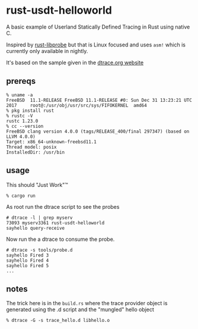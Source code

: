 # rust-usdt-helloworld

A basic example of Userland Statically Defined Tracing in Rust using native C.

Inspired by [rust-libprobe](https://github.com/cuviper/rust-libprobe) but that is Linux focused and uses `asm!` which is currently only available in nightly.

It's based on the sample given in the [dtrace.org website](http://dtrace.org/guide/chp-usdt.html) 

## prereqs

```
% uname -a 
FreeBSD  11.1-RELEASE FreeBSD 11.1-RELEASE #0: Sun Dec 31 13:23:21 UTC 2017     root@:/usr/obj/usr/src/sys/FIFOKERNEL  amd64
% pkg install rust
% rustc -V
rustc 1.23.0
% cc --version
FreeBSD clang version 4.0.0 (tags/RELEASE_400/final 297347) (based on LLVM 4.0.0)
Target: x86_64-unknown-freebsd11.1
Thread model: posix
InstalledDir: /usr/bin
```

## usage 

This should "Just Work"&trade;

```
% cargo run
```

As root run the dtrace script to see the probes
```
# dtrace -l | grep myserv
73093 myserv3361 rust-usdt-helloworld                          sayhello query-receive
```

Now run the a dtrace to consume the probe.
```
# dtrace -s tools/probe.d
sayhello Fired 3
sayhello Fired 4
sayhello Fired 5
...
```


## notes

The trick here is in the `build.rs` where the trace provider object is generated using the .d script and the "mungled" hello object

```
% dtrace -G -s trace_hello.d libhello.o
```

